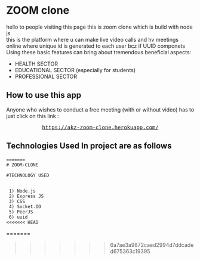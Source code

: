 # ZOOM clone

hello to people visiting this page this is zoom clone which is build with node js
<br/>
this is the platform where u can make live video calls and hv meetings online where
unique id is generated to each user bcz if UUID componets <br/>
Using these basic features can bring about tremendous beneficial aspects: <br/>

- HEALTH SECTOR <br/>
- EDUCATIONAL SECTOR (especially for students) <br/>
- PROFESSIONAL SECTOR
  <br/>

## How to use this app

Anyone who wishes to conduct a free meeting (with or without video) has to just click on this link : <br/>

<div align="center">
<pre>
<a href="https://akz-zoom-clone.herokuapp.com/">https://akz-zoom-clone.herokuapp.com/</a>
</pre>
</div>

## Technologies Used In project are as follows

```
=======
# ZOOM-CLONE

#TECHNOLOGY USED


 1) Node.js
 2) Express JS
 3) CSS
 4) Socket.IO
 5) PeerJS
 6) uuid
<<<<<<< HEAD
```

=======

> > > > > > > 6a7ae3a9872caed2994d7ddcaded675363c19395
